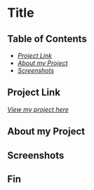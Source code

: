 # Title

## Table of Contents

- [_Project Link_](#project-link)
- [_About my Project_](#about-my-project)
- [_Screenshots_](#screenshots)

## Project Link

[_View my project here_]()

## About my Project

## Screenshots

## Fin
